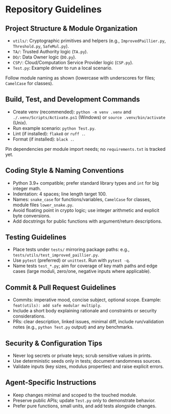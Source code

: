 # Repository Guidelines

## Project Structure & Module Organization
- `utils/`: Cryptographic primitives and helpers (e.g., `ImprovedPaillier.py`, `Threshold.py`, `SafeMul.py`).
- `TA/`: Trusted Authority logic (`TA.py`).
- `DO/`: Data Owner logic (`DO.py`).
- `CSP/`: Cloud/Computation Service Provider logic (`CSP.py`).
- `Test.py`: Example driver to run a local scenario.

Follow module naming as shown (lowercase with underscores for files; `CamelCase` for classes).

## Build, Test, and Development Commands
- Create venv (recommended): `python -m venv .venv` and `./.venv/Scripts/Activate.ps1` (Windows) or `source .venv/bin/activate` (Unix).
- Run example scenario: `python Test.py`.
- Lint (if installed): `flake8` or `ruff .`.
- Format (if installed): `black .`.

Pin dependencies per module import needs; no `requirements.txt` is tracked yet.

## Coding Style & Naming Conventions
- Python 3.9+ compatible; prefer standard library types and `int` for big integer math.
- Indentation: 4 spaces; line length target 100.
- Names: `snake_case` for functions/variables, `CamelCase` for classes, module files `lower_snake.py`.
- Avoid floating point in crypto logic; use integer arithmetic and explicit byte conversions.
- Add docstrings for public functions with argument/return descriptions.

## Testing Guidelines
- Place tests under `tests/` mirroring package paths: e.g., `tests/utils/test_improved_paillier.py`.
- Use `pytest` (preferred) or `unittest`. Run with `pytest -q`.
- Name tests `test_*.py`; aim for coverage of key math paths and edge cases (large moduli, zero/one, negative inputs where applicable).

## Commit & Pull Request Guidelines
- Commits: imperative mood, concise subject, optional scope. Example: `feat(utils): add safe modular multiply`.
- Include a short body explaining rationale and constraints or security considerations.
- PRs: clear description, linked issues, minimal diff, include run/validation notes (e.g., `python Test.py` output) and any benchmarks.

## Security & Configuration Tips
- Never log secrets or private keys; scrub sensitive values in prints.
- Use deterministic seeds only in tests; document randomness sources.
- Validate inputs (key sizes, modulus properties) and raise explicit errors.

## Agent-Specific Instructions
- Keep changes minimal and scoped to the touched module.
- Preserve public APIs; update `Test.py` only to demonstrate behavior.
- Prefer pure functions, small units, and add tests alongside changes.
